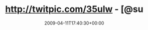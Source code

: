 ---
retweeted: false
source: <a href="http://twitter.com" rel="nofollow">Twitter Web Client</a>
entities:
  hashtags:
  - text: drwho
    indices:
    - '75'
    - '81'
  symbols: []
  user_mentions: []
  urls: []
display_text_range:
- '0'
- '82'
favorite_count: '0'
id_str: '1498047659'
truncated: false
retweet_count: '0'
id: '1498047659'
created_at: Sat Apr 11 17:40:30 +0000 2009
favorited: false
full_text: 'http://twitpic.com/35ulw - [@sunrise2k5](https://twitter.com/sunrise2k5)
  guckma, im Guardian ist heut was zu #drwho!'
lang: de
tags:
- drwho
- pesos:twitter
date: '2009-04-11T17:40:30+00:00'
src: https://twitter.com/bascht/status/1498047659
original_url: https://twitter.com/bascht/status/1498047659
type: twitter_tweet
text: 'http://twitpic.com/35ulw - [@sunrise2k5](https://twitter.com/sunrise2k5) guckma,
  im Guardian ist heut was zu #drwho!'
title: http://twitpic.com/35ulw - [@su

---